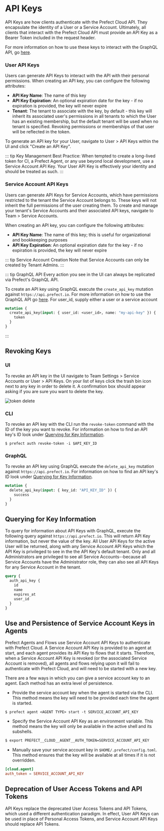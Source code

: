 # API Keys <Badge text="Cloud"/>

API Keys are how clients authenticate with the Prefect Cloud API.  They encapsulate the identity of a User or a Service Account.  Ultimately, all clients that interact with the Prefect Cloud API must provide an API Key as a Bearer Token included in the request header.

For more information on how to use these keys to interact with the GraphQL API, go [here](api.html).
### User API Keys

Users can generate API Keys to interact with the API with their personal permissions.  When creating an API key, you can configure the following attributes:

- **API Key Name**: The name of this key
- **API Key Expiration**: An optional expiration date for the key - if no expiration is provided, the key will never expire
- **Tenant**: The tenant to associate with the key, by default - this key will inherit its associated user's permissions in all tenants to which the User has an existing membership, but the default tenant will be used when no tenant is specified.  Revoking permissions or memberships of that user will be reflected in the token.

To generate an API key for your User, navigate to User > API Keys within the UI and click "Create an API Key".

::: tip Key Management
Best Practice: When tempted to create a long-lived token for CI, a Prefect Agent, or any use beyond local development, use a Service Account API Key.  Your User API Key is effectively your identity and should be treated as such.
:::

### Service Account API Keys

Users can generate API Keys for Service Accounts, which have permissions restricted to the tenant the Service Account belongs to. These keys will not inherit the full permissions of the user creating them. To create and manage your tenant's Service Accounts and their associated API keys, navigate to Team > Service Accounts.  

When creating an API key, you can configure the following attributes:

- **API Key Name**: The name of this key; this is useful for organizational and bookkeeping purposes
- **API Key Expiration**: An optional expiration date for the key - if no expiration is provided, the key will never expire

::: tip Service Account Creation
Note that Service Accounts can only be created by Tenant Admins.
:::

::: tip GraphQL API
Every action you see in the UI can always be replicated via Prefect's GraphQL API.

To create an API key using GraphQL execute the `create_api_key` mutation against `https://api.prefect.io`. For more information on how to use the GraphQL API go [here](api.html).
For user_id, supply either a user or a service account

```graphql
mutation {
  create_api_key(input: { user_id: <user_id>, name: "my-api-key" }) {
    token
  }
}
```
:::

## Revoking Keys

### UI

To revoke an API key in the UI navigate to Team Settings > Service Accounts or User > API Keys. On your list of keys click the trash bin icon next to any key in order to delete it. A confirmation box should appear asking if you are sure you want to delete the key.

![token delete](/token_delete.png)

### CLI

To revoke an API key with the CLI run the `revoke-token` command with the ID of the key you want to revoke. For information on how to find an API key's ID look under [Querying for Key Information](api_keys.html#querying-for-key-information).

```
$ prefect auth revoke-token -i $API_KEY_ID
```

### GraphQL

To revoke an API key using GraphQL execute the `delete_api_key` mutation against `https://api.prefect.io`. For information on how to find an API key's ID look under [Querying for Key Information](api_keys.html#querying-for-key-information).

```graphql
mutation {
  delete_api_key(input: { key_id: "API_KEY_ID" }) {
    success
  }
}
```

## Querying for Key Information

To query for information about API Keys with GraphQL, execute the following query against `https://api.prefect.io`. This will return API Key information, but never the value of the key.  All User API Keys for the active User will be returned, along with any Service Account API Keys which the API Key is privileged to see in the the API Key's default tenant.  Only and all Administrators are privileged to see all Service Accounts--because all Service Accounts have the Administrator role, they can also see all API Keys for any Service Account in the tenant.

```graphql
query {
  auth_api_key {
    id
    name
    expires_at
    user_id
  }
}
```

## Use and Persistence of Service Account Keys in Agents

Prefect Agents and Flows use Service Account API Keys to authenticate with Prefect Cloud.  A Service Account API Key is provided to an agent at start, and each agent provides its API Key to flows that it starts.  Therefore, when a Service Account API Key is revoked (or the associated Service Account is removed), all agents and flows relying upon it will fail to authenticate with Prefect Cloud, and will need to be started with a new key.  

There are a few ways in which you can give a service account key to an agent. Each method has an extra level of persistence.

- Provide the service account key when the agent is started via the CLI. This method means the key will need to be provided each time the agent is started.

```
$ prefect agent <AGENT TYPE> start -t SERVICE_ACCOUNT_API_KEY
```

- Specify the Service Account API Key as an environment variable. This method means the key will only be available in the active shell and its subshells.

```bash
$ export PREFECT__CLOUD__AGENT__AUTH_TOKEN=SERVICE_ACCOUNT_API_KEY
```

- Manually save your service account key in `$HOME/.prefect/config.toml`. This method ensures that the key will be available at all times if it is not overridden.

```toml
[cloud.agent]
auth_token = SERVICE_ACCOUNT_API_KEY
```

## Deprecation of User Access Tokens and API Tokens

API Keys replace the deprecated User Access Tokens and API Tokens, which used a different authentication paradigm. In effect, User API Keys can be used in place of Personal Access Tokens, and Service Account API Keys should replace API Tokens.
